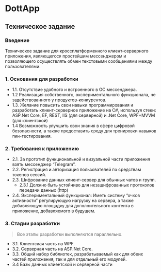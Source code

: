 # DottApp
## Техническое задание
### Введение
Техническое задание для кроссплатформенного клиент-серверного приложения, являющегося простейшим мессенджером и позволяющего осуществлять обмен текстовыми сообщениями между пользователями.
### 1. Основания для разработки
- 1.1. Отсутствие удобного и встроенного в ОС мессенджера.
- 1.2 Реализация собственного, экспериментального функционала, не задействованного у продуктов-конкурентов.
- 1.3. Желание повысить свои навыки программирования и разработать клиент-серверное приложение на C#, используя стеки: ASP.Net Core,  EF, REST, IIS (для серверной) и .Net Core, WPF+MVVM (для клиентской)
- 1.4 Возможность улучшить свои знания в сфере цифровой безопасности, а также предоставить среду для тренировки навыков пин-тестирования. 
### 2. Требования к приложению
- 2.1. За прототип функциональной и визуальной части приложения взять мессенджер “Telegram”.
- 2.2. Регистрация и авторизация пользователей по средствам токенов сессий.
- 2.3. Шифрование данных клиент-сервер для обычных чатов и групп.
  - 2.3.1 Должно быть устойчиво для незашифрованных протоколов передачи данных (http)
- 2.4. Экспериментальный функционал: Иметь систему “очков активности” регулирующую нагрузку на сервера, а также добавляющую площадку для дополнительного контента в приложение, добавляемого в будущем.   
### 3. Стадии разработки
> Все этапы разработки выполняются параллельно.
- 3.1. Клиентская часть на WPF.
- 3.2. Серверная часть на ASP.Net Core.
- 3.3. Общий набор библиотек, разрабатываемый как для обеих частей приложения, так и для отдельный его модулей.
- 3.4 Базы данных клиентской и серверной части


